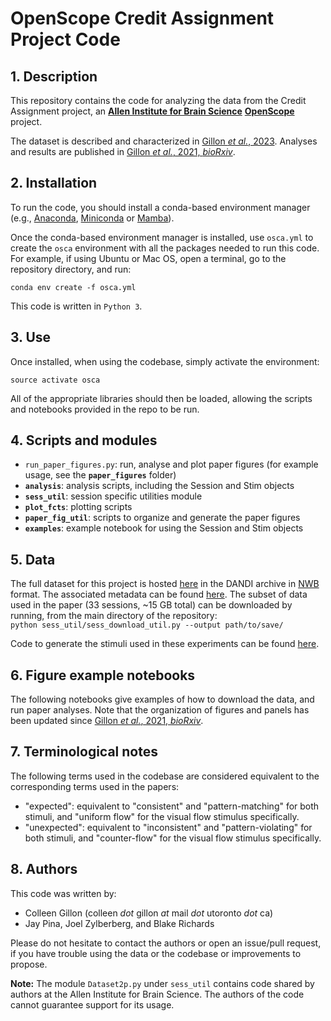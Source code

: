 # OpenScope Credit Assignment Project Code

## 1. Description
This repository contains the code for analyzing the data from the Credit Assignment project, an [**Allen Institute for Brain Science**](https://alleninstitute.org/what-we-do/brain-science/) [**OpenScope**](https://alleninstitute.org/division/mindscope/openscope/) project. 

The dataset is described and characterized in [Gillon _et al._, 2023](https://doi.org/10.1038/s41597-023-02214-y). Analyses and results are published in [Gillon _et al._, 2021, _bioRxiv_](https://www.biorxiv.org/content/10.1101/2021.01.15.426915).

## 2. Installation
To run the code, you should install a conda-based environment manager (e.g., [Anaconda](https://www.anaconda.com/), [Miniconda](https://conda.io/miniconda.html) or [Mamba](https://mamba.readthedocs.io/en/latest/installation.html)).

Once the conda-based environment manager is installed, use `osca.yml` to create the `osca` environment with all the packages needed to run this code. For example, if using Ubuntu or Mac OS, open a terminal, go to the repository directory, and run:

`conda env create -f osca.yml`  

This code is written in `Python 3`. 

## 3. Use
Once installed, when using the codebase, simply activate the environment:

`source activate osca`  

All of the appropriate libraries should then be loaded, allowing the scripts and notebooks provided in the repo to be run.

## 4. Scripts and modules
* `run_paper_figures.py`: run, analyse and plot paper figures (for example usage, see the **`paper_figures`** folder)
* **`analysis`**: analysis scripts, including the Session and Stim objects
* **`sess_util`**: session specific utilities module
* **`plot_fcts`**: plotting scripts
* **`paper_fig_util`**: scripts to organize and generate the paper figures
* **`examples`**: example notebook for using the Session and Stim objects 

## 5. Data
The full dataset for this project is hosted [here](https://gui.dandiarchive.org/#/dandiset/000037) in the DANDI archive in [NWB](https://www.nwb.org/) format. The associated metadata can be found [here](https://github.com/jeromelecoq/allen_openscope_metadata/tree/master/projects/credit_assignement). The subset of data used in the paper (33 sessions, ~15 GB total) can be downloaded by running, from the main directory of the repository:  
`python sess_util/sess_download_util.py --output path/to/save/`

Code to generate the stimuli used in these experiments can be found [here](https://github.com/colleenjg/cred_assign_stimuli).  

## 6. Figure example notebooks

The following notebooks give examples of how to download the data, and run paper analyses. Note that the organization of figures and panels has been updated since [Gillon _et al._, 2021, _bioRxiv_](https://www.biorxiv.org/content/10.1101/2021.01.15.426915).

## 7. Terminological notes
The following terms used in the codebase are considered equivalent to the corresponding terms used in the papers:
- "expected": equivalent to "consistent" and "pattern-matching" for both stimuli, and "uniform flow" for the visual flow stimulus specifically. 
- "unexpected": equivalent to "inconsistent" and "pattern-violating" for both stimuli, and "counter-flow" for the visual flow stimulus specifically.
 
## 8. Authors
This code was written by:

* Colleen Gillon (colleen _dot_ gillon _at_ mail _dot_ utoronto _dot_ ca)
* Jay Pina, Joel Zylberberg, and Blake Richards

Please do not hesitate to contact the authors or open an issue/pull request, if you have trouble using the data or the codebase or improvements to propose.  

**Note:** The module `Dataset2p.py` under `sess_util` contains code shared by authors at the Allen Institute for Brain Science. The authors of the code cannot guarantee support for its usage.

